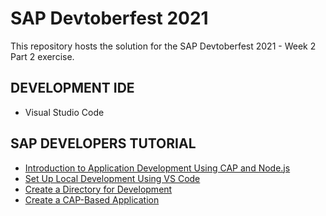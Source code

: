 # SAP Devtoberfest 2021

This repository hosts the solution for the SAP Devtoberfest 2021 - Week 2 Part 2 exercise.

## DEVELOPMENT IDE

- Visual Studio Code

## SAP DEVELOPERS TUTORIAL

- [Introduction to Application Development Using CAP and Node.js](https://developers.sap.com/tutorials/btp-app-introduction.html)
- [Set Up Local Development Using VS Code](https://developers.sap.com/tutorials/btp-app-set-up-local-development.html)
- [Create a Directory for Development](https://developers.sap.com/tutorials/btp-app-create-directory.html)
- [Create a CAP-Based Application](https://developers.sap.com/tutorials/btp-app-create-cap-application.html)